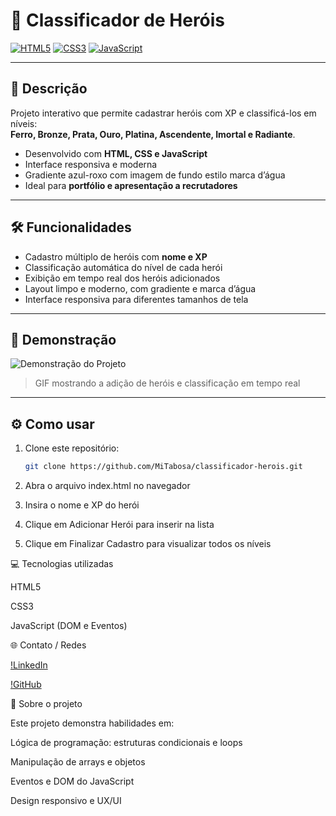# 🌟 Classificador de Heróis

[![HTML5](https://img.shields.io/badge/HTML5-E34F26?style=flat-square&logo=html5&logoColor=white)](https://developer.mozilla.org/pt-BR/docs/Web/HTML) 
[![CSS3](https://img.shields.io/badge/CSS3-1572B6?style=flat-square&logo=css3&logoColor=white)](https://developer.mozilla.org/pt-BR/docs/Web/CSS) 
[![JavaScript](https://img.shields.io/badge/JavaScript-F7DF1E?style=flat-square&logo=javascript&logoColor=black)](https://developer.mozilla.org/pt-BR/docs/Web/JavaScript)

---

## 🎯 Descrição
Projeto interativo que permite cadastrar heróis com XP e classificá-los em níveis:  
**Ferro, Bronze, Prata, Ouro, Platina, Ascendente, Imortal e Radiante**.  

- Desenvolvido com **HTML, CSS e JavaScript**  
- Interface responsiva e moderna  
- Gradiente azul-roxo com imagem de fundo estilo marca d’água  
- Ideal para **portfólio e apresentação a recrutadores**

---

## 🛠 Funcionalidades
- Cadastro múltiplo de heróis com **nome e XP**  
- Classificação automática do nível de cada herói  
- Exibição em tempo real dos heróis adicionados  
- Layout limpo e moderno, com gradiente e marca d’água  
- Interface responsiva para diferentes tamanhos de tela  

---

## 📸 Demonstração
![Demonstração do Projeto](ascess/demo.gif)  
> GIF mostrando a adição de heróis e classificação em tempo real

---

## ⚙️ Como usar
1. Clone este repositório:  
   ```bash
   git clone https://github.com/MiTabosa/classificador-herois.git
2. Abra o arquivo index.html no navegador

3. Insira o nome e XP do herói

4. Clique em Adicionar Herói para inserir na lista

5. Clique em Finalizar Cadastro para visualizar todos os níveis

💻 Tecnologias utilizadas

HTML5

CSS3

JavaScript (DOM e Eventos)

🌐 Contato / Redes

[!LinkedIn](https://www.linkedin.com/in/milena-tabosa-9b9891160/)

[!GitHub](https://github.com/MiTabosa/)

📝 Sobre o projeto

Este projeto demonstra habilidades em:

Lógica de programação: estruturas condicionais e loops

Manipulação de arrays e objetos

Eventos e DOM do JavaScript

Design responsivo e UX/UI
